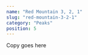 ```yaml
---
name: "Red Mountain 3, 2, 1"
slug: "red-mountain-3-2-1"
category: "Peaks"
position: 5
---
```


Copy goes here
